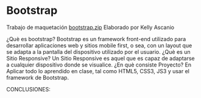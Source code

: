 # Bootstrap
Trabajo de maquetación
[bootstrap.zip](https://github.com/KellyAscanio/Web_Site_Responsive/files/8310104/bootstrap.zip)
Elaborado por Kelly Ascanio

¿Què es bootstrap? Bootstrap es un framework front-end utilizado para desarrollar aplicaciones web y sitios mobile first, o sea, con un layout que se adapta a la pantalla del dispositivo utilizado por el usuario.
¿Què es un Sitio Responsive? Un Sitio Responsive es aquel que es capaz de adaptarse a cualquier dispositivo donde se visualice.
¿En què consiste Proyecto? En Aplicar todo lo aprendido en clase, tal como HTML5, CSS3, JS3 y usar el framework de Bootstrap.

CONCLUSIONES: 
